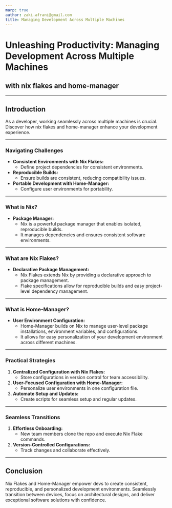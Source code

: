 ```yaml
---
marp: true
author: zaki.afrani@gmail.com
title: Managing Development Across Multiple Machines
---
```


# Unleashing Productivity: Managing Development Across Multiple Machines
## with nix flakes and home-manager

---

## Introduction

As a developer, working seamlessly across multiple machines is crucial. Discover how nix flakes and home-manager enhance your development experience.

---

### Navigating Challenges

- **Consistent Environments with Nix Flakes:**
  - Define project dependencies for consistent environments.
- **Reproducible Builds:**
  - Ensure builds are consistent, reducing compatibility issues.
- **Portable Development with Home-Manager:**
  - Configure user environments for portability.

---

### What is Nix?

- **Package Manager:**
  - Nix is a powerful package manager that enables isolated, reproducible builds.
  - It manages dependencies and ensures consistent software environments.

---

### What are Nix Flakes?

- **Declarative Package Management:**
  - Nix Flakes extends Nix by providing a declarative approach to package management.
  - Flake specifications allow for reproducible builds and easy project-level dependency management.

---

### What is Home-Manager?

- **User Environment Configuration:**
  - Home-Manager builds on Nix to manage user-level package installations, environment variables, and configurations.
  - It allows for easy personalization of your development environment across different machines.

---

### Practical Strategies

1. **Centralized Configuration with Nix Flakes:**
   - Store configurations in version control for team accessibility.
2. **User-Focused Configuration with Home-Manager:**
   - Personalize user environments in one configuration file.
3. **Automate Setup and Updates:**
   - Create scripts for seamless setup and regular updates.

---

### Seamless Transitions

1. **Effortless Onboarding:**
   - New team members clone the repo and execute Nix Flake commands.
2. **Version-Controlled Configurations:**
   - Track changes and collaborate effectively.

---

## Conclusion

Nix Flakes and Home-Manager empower devs to create consistent, reproducible, and personalized development environments. Seamlessly transition between devices, focus on architectural designs, and deliver exceptional software solutions with confidence.
